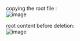 copying the root file : <br/>
![image](https://github.com/sandeeptemp11/mystuff/assets/134224176/faa9c7ba-dead-4a42-803b-17cb17c360a6) <br/>

root content before deletion: <br/>
![image](https://github.com/sandeeptemp11/mystuff/assets/134224176/0df7378c-ef51-4a1a-aea5-d88d863ca585)
